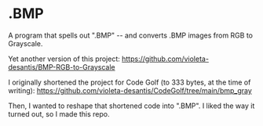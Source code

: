 # .BMP

A program that spells out ".BMP" -- and converts .BMP images from RGB to Grayscale.

Yet another version of this project:
https://github.com/violeta-desantis/BMP-RGB-to-Grayscale

I originally shortened the project for Code Golf (to 333 bytes, at the time of writing):
https://github.com/violeta-desantis/CodeGolf/tree/main/bmp_gray

Then, I wanted to reshape that shortened code into ".BMP". 
I liked the way it turned out, so I made this repo. 